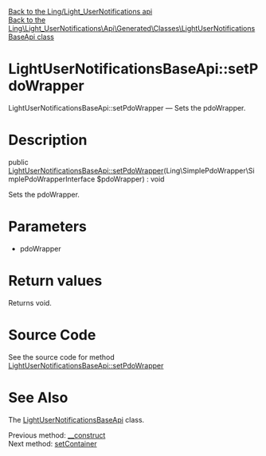 [Back to the Ling/Light_UserNotifications api](https://github.com/lingtalfi/Light_UserNotifications/blob/master/doc/api/Ling/Light_UserNotifications.md)<br>
[Back to the Ling\Light_UserNotifications\Api\Generated\Classes\LightUserNotificationsBaseApi class](https://github.com/lingtalfi/Light_UserNotifications/blob/master/doc/api/Ling/Light_UserNotifications/Api/Generated/Classes/LightUserNotificationsBaseApi.md)


LightUserNotificationsBaseApi::setPdoWrapper
================



LightUserNotificationsBaseApi::setPdoWrapper — Sets the pdoWrapper.




Description
================


public [LightUserNotificationsBaseApi::setPdoWrapper](https://github.com/lingtalfi/Light_UserNotifications/blob/master/doc/api/Ling/Light_UserNotifications/Api/Generated/Classes/LightUserNotificationsBaseApi/setPdoWrapper.md)(Ling\SimplePdoWrapper\SimplePdoWrapperInterface $pdoWrapper) : void




Sets the pdoWrapper.




Parameters
================


- pdoWrapper

    


Return values
================

Returns void.








Source Code
===========
See the source code for method [LightUserNotificationsBaseApi::setPdoWrapper](https://github.com/lingtalfi/Light_UserNotifications/blob/master/Api/Generated/Classes/LightUserNotificationsBaseApi.php#L53-L56)


See Also
================

The [LightUserNotificationsBaseApi](https://github.com/lingtalfi/Light_UserNotifications/blob/master/doc/api/Ling/Light_UserNotifications/Api/Generated/Classes/LightUserNotificationsBaseApi.md) class.

Previous method: [__construct](https://github.com/lingtalfi/Light_UserNotifications/blob/master/doc/api/Ling/Light_UserNotifications/Api/Generated/Classes/LightUserNotificationsBaseApi/__construct.md)<br>Next method: [setContainer](https://github.com/lingtalfi/Light_UserNotifications/blob/master/doc/api/Ling/Light_UserNotifications/Api/Generated/Classes/LightUserNotificationsBaseApi/setContainer.md)<br>

